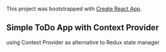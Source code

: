 This project was bootstrapped with [Create React App](https://github.com/facebook/create-react-app).

## Simple ToDo App with Context Provider

using Context Provider as alternative to Redux state manager
